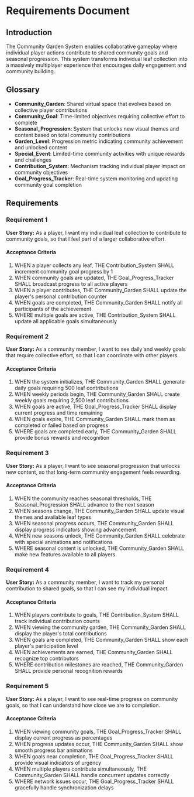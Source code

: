 # Requirements Document

## Introduction

The Community Garden System enables collaborative gameplay where individual player actions contribute to shared community goals and seasonal progression. This system transforms individual leaf collection into a massively multiplayer experience that encourages daily engagement and community building.

## Glossary

- **Community_Garden**: Shared virtual space that evolves based on collective player contributions
- **Community_Goal**: Time-limited objectives requiring collective effort to complete
- **Seasonal_Progression**: System that unlocks new visual themes and content based on total community contributions
- **Garden_Level**: Progression metric indicating community achievement and unlocked content
- **Special_Event**: Limited-time community activities with unique rewards and challenges
- **Contribution_System**: Mechanism tracking individual player impact on community objectives
- **Goal_Progress_Tracker**: Real-time system monitoring and updating community goal completion

## Requirements

### Requirement 1

**User Story:** As a player, I want my individual leaf collection to contribute to community goals, so that I feel part of a larger collaborative effort.

#### Acceptance Criteria

1. WHEN a player collects any leaf, THE Contribution_System SHALL increment community goal progress by 1
2. WHEN community goals are updated, THE Goal_Progress_Tracker SHALL broadcast progress to all active players
3. WHEN a player contributes, THE Community_Garden SHALL update the player's personal contribution counter
4. WHEN goals are completed, THE Community_Garden SHALL notify all participants of the achievement
5. WHERE multiple goals are active, THE Contribution_System SHALL update all applicable goals simultaneously

### Requirement 2

**User Story:** As a community member, I want to see daily and weekly goals that require collective effort, so that I can coordinate with other players.

#### Acceptance Criteria

1. WHEN the system initializes, THE Community_Garden SHALL generate daily goals requiring 500 leaf contributions
2. WHEN weekly periods begin, THE Community_Garden SHALL create weekly goals requiring 2,500 leaf contributions
3. WHEN goals are active, THE Goal_Progress_Tracker SHALL display current progress and time remaining
4. WHEN goals expire, THE Community_Garden SHALL mark them as completed or failed based on progress
5. WHERE goals are completed early, THE Community_Garden SHALL provide bonus rewards and recognition

### Requirement 3

**User Story:** As a player, I want to see seasonal progression that unlocks new content, so that long-term community engagement feels rewarding.

#### Acceptance Criteria

1. WHEN the community reaches seasonal thresholds, THE Seasonal_Progression SHALL advance to the next season
2. WHEN seasons change, THE Community_Garden SHALL update visual themes and available leaf types
3. WHEN seasonal progress occurs, THE Community_Garden SHALL display progress indicators showing advancement
4. WHEN new seasons unlock, THE Community_Garden SHALL celebrate with special animations and notifications
5. WHERE seasonal content is unlocked, THE Community_Garden SHALL make new features available to all players

### Requirement 4

**User Story:** As a community member, I want to track my personal contribution to shared goals, so that I can see my individual impact.

#### Acceptance Criteria

1. WHEN players contribute to goals, THE Contribution_System SHALL track individual contribution counts
2. WHEN viewing the community garden, THE Community_Garden SHALL display the player's total contributions
3. WHEN goals are completed, THE Community_Garden SHALL show each player's participation level
4. WHEN achievements are earned, THE Community_Garden SHALL recognize top contributors
5. WHERE contribution milestones are reached, THE Community_Garden SHALL provide personal recognition rewards

### Requirement 5

**User Story:** As a player, I want to see real-time progress on community goals, so that I can understand how close we are to completion.

#### Acceptance Criteria

1. WHEN viewing community goals, THE Goal_Progress_Tracker SHALL display current progress as percentages
2. WHEN progress updates occur, THE Community_Garden SHALL show smooth progress bar animations
3. WHEN goals near completion, THE Goal_Progress_Tracker SHALL provide visual indicators of urgency
4. WHEN multiple players contribute simultaneously, THE Community_Garden SHALL handle concurrent updates correctly
5. WHERE network issues occur, THE Goal_Progress_Tracker SHALL gracefully handle synchronization delays
